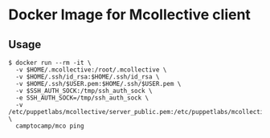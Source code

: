 Docker Image for Mcollective client
===================================

Usage
-----

```shell
$ docker run --rm -it \
  -v $HOME/.mcollective:/root/.mcollective \
  -v $HOME/.ssh/id_rsa:$HOME/.ssh/id_rsa \
  -v $HOME/.ssh/$USER.pem:$HOME/.ssh/$USER.pem \
  -v $SSH_AUTH_SOCK:/tmp/ssh_auth_sock \
  -e SSH_AUTH_SOCK=/tmp/ssh_auth_sock \
  -v /etc/puppetlabs/mcollective/server_public.pem:/etc/puppetlabs/mcollective/server_public.pem \
  camptocamp/mco ping
```
